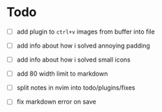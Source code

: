 # Todo

- [ ] add plugin to `ctrl+v` images from buffer into file
- [ ] add info about how i solved annoying padding
- [ ] add info about how i solved small icons
- [ ] add 80 width limit to markdown
- [ ] split notes in nvim into todo/plugins/fixes
- [ ] fix markdown error on save

